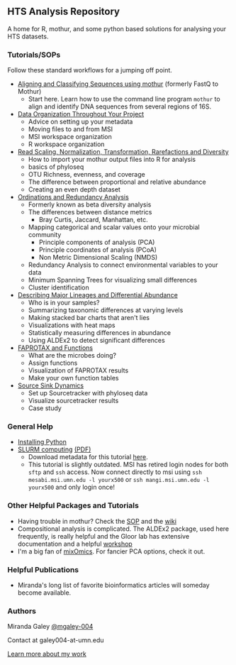 ## HTS Analysis Repository

A home for R, mothur, and some python based solutions for analysing your HTS datasets.

### Tutorials/SOPs

Follow these standard workflows for a jumping off point.

- [Aligning and Classifying Sequences using mothur](https://mgaley-004.github.io/MiSeq-Analysis/Tutorials/AligningSequences.html) (formerly FastQ to Mothur)
  - Start here. Learn how to use the command line program `mothur` to align and identify DNA sequences from several regions of 16S.
- [Data Organization Throughout Your Project](https://mgaley-004.github.io/MiSeq-Analysis/Tutorials/DataOrganization.html)
  - Advice on setting up your metadata
  - Moving files to and from MSI
  - MSI workspace organization
  - R workspace organization
- [Read Scaling, Normalization, Transformation, Rarefactions and Diversity](https://mgaley-004.github.io/MiSeq-Analysis/Tutorials/rarefactions.html)
  - How to import your mothur output files into R for analysis
  - basics of phyloseq
  - OTU Richness, evenness, and coverage
  - The difference between proportional and relative abundance
  - Creating an even depth dataset
- [Ordinations and Redundancy Analysis](https://mgaley-004.github.io/MiSeq-Analysis/Tutorials/ordinationRDA.html)
  - Formerly known as beta diversity analysis
  - The differences between distance metrics
    - Bray Curtis, Jaccard, Manhattan, etc.
  - Mapping categorical and scalar values onto your microbial community
    - Principle components of analysis (PCA)
    - Principle coordinates of analysis (PCoA)
    - Non Metric Dimensional Scaling (NMDS)
  - Redundancy Analysis to connect environmental variables to your data
  - Minimum Spanning Trees for visualizing small differences
  - Cluster identification
- [Describing Major Lineages and Differential Abundance](https://mgaley-004.github.io/MiSeq-Analysis/Tutorials/MajorTaxonomicGroups.html)
  - Who is in  your samples?
  - Summarizing taxonomic differences at varying levels
  - Making stacked bar charts that aren't lies
  - Visualizations with heat maps
  - Statistically measuring differences in abundance
  - Using ALDEx2 to detect significant differences
- [FAPROTAX and Functions](https://mgaley-004.github.io/MiSeq-Analysis/Tutorials/faprotax_demo.html)
  - What are the microbes doing?
  - Assign functions
  - Visualization of FAPROTAX results
  - Make your own function tables
- [Source Sink Dynamics](https://mgaley-004.github.io/MiSeq-Analysis/Tutorials/SourceSink.html)
  - Set up Sourcetracker with phyloseq data
  - Visualize sourcetracker results
  - Case study

### General Help

- [Installing Python](https://mgaley-004.github.io/MiSeq-Analysis/Help/Python.html)
- [SLURM computing](https://mgaley-004.github.io/MiSeq-Analysis/Tutorials/SLURM/SlurmTransition.html) [(PDF)](https://mgaley-004.github.io/MiSeq-Analysis/Help/meeting121820.pdf)
  - Download metadata for this tutorial [here](https://github.com/mgaley-004/MiSeq-Analysis/tree/main/Help).
  - This tutorial is slightly outdated. MSI has retired login nodes for both `sftp` and `ssh` access. Now connect directly to msi using `ssh mesabi.msi.umn.edu -l yourx500` or `ssh mangi.msi.umn.edu -l yourx500` and only login once!
 
### Other Helpful Packages and Tutorials

- Having trouble in mothur? Check the [SOP](https://mothur.org/wiki/miseq_sop/) and the [wiki](https://mothur.org/wiki/mothur_manual/)
- Compositional analysis is complicated. The ALDEx2 package, used here frequently, is really helpful and the Gloor lab has extensive documentation and a helpful [workshop](https://github.com/ggloor/CoDa_microbiome_tutorial/wiki)
- I'm a big fan of [mixOmics](http://mixomics.org/). For fancier PCA options, check it out.


### Helpful Publications

- Miranda's long list of favorite bioinformatics articles will someday become available.

### Authors
Miranda Galey [@mgaley-004](https://github.com/mgaley-004/)

Contact at galey004-at-umn.edu

[Learn more about my work](https://miranda-galey.owlstown.net/)
